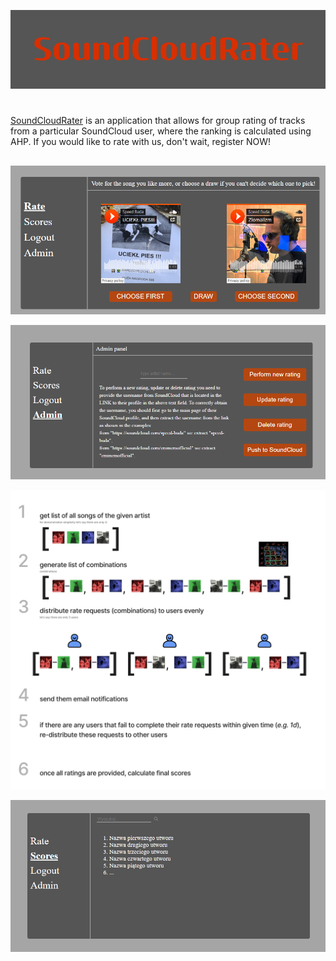![](assets/SoundCloudRater.png)
#
[SoundCloudRater](soundcloudrater.web.app) is an application that allows for group rating of tracks from a particular SoundCloud user, where the ranking is calculated using AHP. If you would like to rate with us, don't wait, register NOW! 
##
![](assets/RateSection.png)

![](assets/AdminSection.png)

![](assets/AHP.png)

![](assets/ScoresSection.png)
